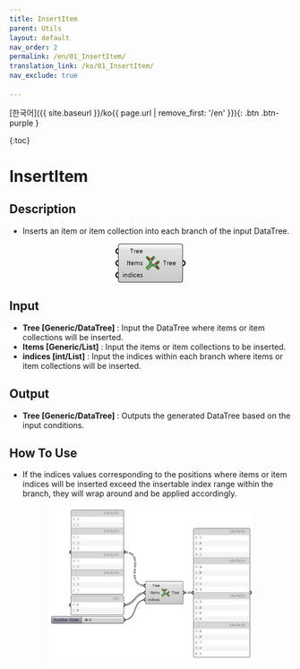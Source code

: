 ```yaml
---
title: InsertItem
parent: Utils
layout: default
nav_order: 2
permalink: /en/01_InsertItem/
translation_link: /ko/01_InsertItem/
nav_exclude: true

---
```


<!-- [English]({{ site.baseurl }}/en{{ page.url | remove_first: '/ko' }}){: .btn .btn-purple } -->
[한국어]({{ site.baseurl }}/ko{{ page.url | remove_first: '/en' }}){: .btn .btn-purple }

{:toc}
# InsertItem

## Description

* Inserts an item or item collection into each branch of the input DataTree.
<p align="center">  <img src="/assets/images/insertTree.png" align="center" width="25%"></p>

## Input

* **Tree [Generic/DataTree]** :  Input the DataTree where items or item collections will be inserted.
* **Items [Generic/List]** : Input the items or item collections to be inserted.
* **indices [int/List]** : Input the indices within each branch where items or item collections will be inserted.

## Output

* **Tree [Generic/DataTree]** : Outputs the generated DataTree based on the input conditions.

## How To Use

* If the indices values corresponding to the positions where items or item indices will be inserted exceed the insertable index range within the branch, they will wrap around and be applied accordingly.

<p align="center">  <img src="/assets/images/Insert_Items_Exam-768x587.png" align="center" width="72%"></p>